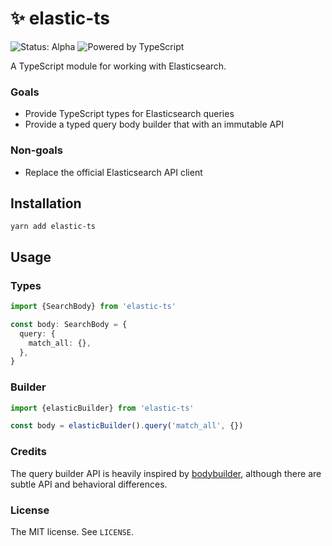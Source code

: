 # ✨ elastic-ts

![Status: Alpha](https://img.shields.io/badge/status-alpha-red.svg)
![Powered by TypeScript](https://img.shields.io/badge/powered%20by-typescript-blue.svg)

A TypeScript module for working with Elasticsearch.

### Goals

* Provide TypeScript types for Elasticsearch queries
* Provide a typed query body builder that with an immutable API

### Non-goals

* Replace the official Elasticsearch API client

## Installation

```
yarn add elastic-ts
```

## Usage

### Types

```typescript
import {SearchBody} from 'elastic-ts'

const body: SearchBody = {
  query: {
    match_all: {},
  },
}
```

### Builder

```typescript
import {elasticBuilder} from 'elastic-ts'

const body = elasticBuilder().query('match_all', {})
```

### Credits

The query builder API is heavily inspired by [bodybuilder](https://github.com/danpaz/bodybuilder), although there are subtle API and behavioral differences.

### License

The MIT license. See `LICENSE`.
